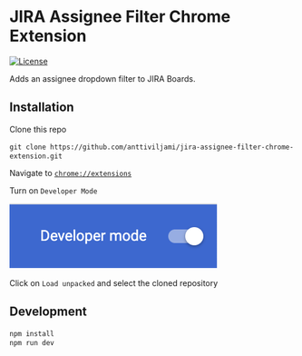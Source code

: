 # JIRA Assignee Filter Chrome Extension
[![License](http://img.shields.io/:license-mit-blue.svg)](https://github.com/anttiviljami/jira-assignee-filter-chrome-extension/blob/master/LICENSE)

Adds an assignee dropdown filter to JIRA Boards.

## Installation

Clone this repo

```
git clone https://github.com/anttiviljami/jira-assignee-filter-chrome-extension.git
```

Navigate to [`chrome://extensions`](chrome://extensions)

Turn on `Developer Mode`

![Developer mode screenshot](developer-mode.png)

Click on `Load unpacked` and select the cloned repository

## Development

```
npm install
npm run dev
```
